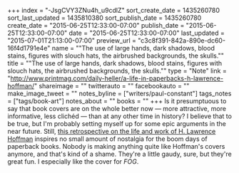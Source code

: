 +++
index = "-JsgCVY3ZNu4h_u9cdlZ"
sort_create_date = 1435260780
sort_last_updated = 1435810380
sort_publish_date = 1435260780
create_date = "2015-06-25T12:33:00-07:00"
publish_date = "2015-06-25T12:33:00-07:00"
date = "2015-06-25T12:33:00-07:00"
last_updated = "2015-07-01T21:13:00-07:00"
preview_url = "c3c8f391-842a-890e-dc60-16f4d1791e4e"
name = "\"The use of large hands, dark shadows, blood stains, figures with slouch hats, the airbrushed backgrounds, the skulls.\""
title = "\"The use of large hands, dark shadows, blood stains, figures with slouch hats, the airbrushed backgrounds, the skulls.\""
type = "Note"
link = "http://www.printmag.com/daily-heller/a-life-in-paperbacks-h-lawrence-hoffman/"
shareimage = ""
twitterauto = ""
facebookauto = ""
make_image_tweet = ""
notes_byline = ["writers/paul-constant"]
tags_notes = ["tags/book-art"]
notes_about = ""
books = ""
+++
Is it presumptuous to say that book covers are on the whole better now — more attractive, more informative, less clichéd — than at any other time in history? I believe that to be true, but I'm probably setting myself up for some epic arguments in the near future. Still, [this retrospective on the life and work of H. Lawrence Hoffman](http://www.printmag.com/daily-heller/a-life-in-paperbacks-h-lawrence-hoffman/) inspires no small amount of nostalgia for the boom days of paperback books. Nobody is making anything quite like Hoffman's covers anymore, and that's kind of a shame. They're a little gaudy, sure, but they're great fun. I especially like the cover for *FOG*.